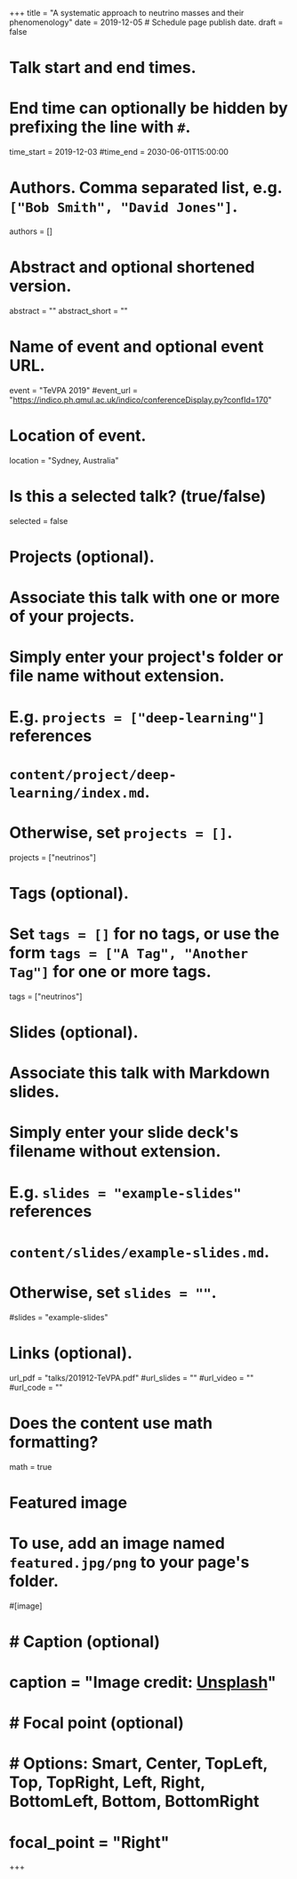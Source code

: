 +++
title = "A systematic approach to neutrino masses and their phenomenology"
date = 2019-12-05  # Schedule page publish date.
draft = false

# Talk start and end times.
#   End time can optionally be hidden by prefixing the line with `#`.
time_start = 2019-12-03
#time_end = 2030-06-01T15:00:00

# Authors. Comma separated list, e.g. `["Bob Smith", "David Jones"]`.
authors = [] 

# Abstract and optional shortened version.
abstract = ""
abstract_short = ""

# Name of event and optional event URL.
event = "TeVPA 2019"
#event_url = "https://indico.ph.qmul.ac.uk/indico/conferenceDisplay.py?confId=170"

# Location of event.
location = "Sydney, Australia"

# Is this a selected talk? (true/false)
selected = false

# Projects (optional).
#   Associate this talk with one or more of your projects.
#   Simply enter your project's folder or file name without extension.
#   E.g. `projects = ["deep-learning"]` references 
#   `content/project/deep-learning/index.md`.
#   Otherwise, set `projects = []`.
projects = ["neutrinos"]

# Tags (optional).
#   Set `tags = []` for no tags, or use the form `tags = ["A Tag", "Another Tag"]` for one or more tags.
tags = ["neutrinos"]

# Slides (optional).
#   Associate this talk with Markdown slides.
#   Simply enter your slide deck's filename without extension.
#   E.g. `slides = "example-slides"` references 
#   `content/slides/example-slides.md`.
#   Otherwise, set `slides = ""`.
#slides = "example-slides"

# Links (optional).
url_pdf = "talks/201912-TeVPA.pdf"
#url_slides = ""
#url_video = ""
#url_code = ""

# Does the content use math formatting?
math = true

# Featured image
# To use, add an image named `featured.jpg/png` to your page's folder. 
#[image]
#  # Caption (optional)
#  caption = "Image credit: [**Unsplash**](https://unsplash.com/photos/bzdhc5b3Bxs)"
#
#  # Focal point (optional)
#  # Options: Smart, Center, TopLeft, Top, TopRight, Left, Right, BottomLeft, Bottom, BottomRight
#  focal_point = "Right"
+++


